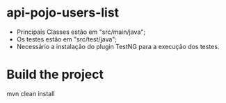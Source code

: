# api-pojo-users-list

- Principais Classes estão em "src/main/java";
-  Os testes estão em "src/test/java";
-  Necessário a instalação do plugin TestNG para a execução dos testes.

# Build the project 
mvn clean install
